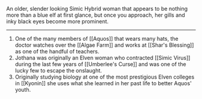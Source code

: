  An older, slender looking Simic Hybrid woman that appears to be nothing more than a blue elf at first glance, but once you approach, her gills and inky black eyes become more prominent.
 
---
1. One of the many members of [[Aquos]] that wears many hats, the doctor watches over the [[Algae Farm]] and works at [[Shar's Blessing]] as one of the handful of teachers.
2. Jothana was originally an Elven woman who contracted [[Simic Virus]] during the last few years of [[Umberlee's Curse]] and was one of the lucky few to escape the onslaught.
3. Originally studying biology at one of the most prestigious Elven colleges in [[Kyonin]] she uses what she learned in her past life to better Aquos' youth.
